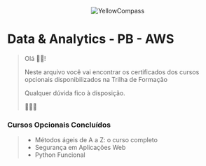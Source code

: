 <div align="center">

![YellowCompass](https://github.com/paularcsarruda/Compass/assets/122739036/c5c51cd7-2364-4f6f-ad06-c6cce95e40b3)

</div>

# Data & Analytics - PB - AWS

> Olá 👋🏼! 
> 
> Neste arquivo você vai encontrar os certificados dos cursos opcionais disponibilizados na Trilha de Formação
> 
> Qualquer dúvida fico à disposição. 
> 
> 👩🏻‍💻

### Cursos Opcionais Concluídos
>
> - Métodos ágeis de A a Z: o curso completo
> - Segurança em Aplicações Web
> - Python Funcional
>
